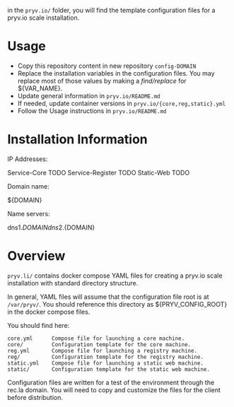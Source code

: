 in the `pryv.io/` folder, you will find the template configuration files for a pryv.io scale installation.
 
 
# Usage

* Copy this repository content in new repository `config-DOMAIN`
* Replace the installation variables in the configuration files. You may replace most of those values by making a *find/replace* for ${VAR_NAME}.  
* Update general information in `pryv.io/README.md`
* If needed, update container versions in `pryv.io/{core,reg,static}.yml`
* Follow the Usage instructions in `pryv.io/README.md`


# Installation Information

IP Addresses: 

Service-Core        TODO
Service-Register    TODO
Static-Web          TODO
 
Domain name: 

${DOMAIN}
 
Name servers: 

dns1.${DOMAIN}
dns2.${DOMAIN}


# Overview

`pryv.li/` contains docker compose YAML files for creating a pryv.io scale
installation with standard directory structure. 

In general, YAML files will assume that the configuration file root is at 
`/var/pryv/`. You should reference this directory as ${PRYV_CONFIG_ROOT} in the
docker compose files. 

You should find here: 

    core.yml      Compose file for launching a core machine.
    core/         Configuration template for the core machine. 
    reg.yml       Compose file for launching a registry machine. 
    reg/          Configuration template for the registry machine. 
    static.yml    Compose file for launching a static web machine. 
    static/       Configuration template for the static web machine. 
    
Configuration files are written for a test of the environment through the rec.la
domain. You will need to copy and customize the files for the client before
distribution. 


